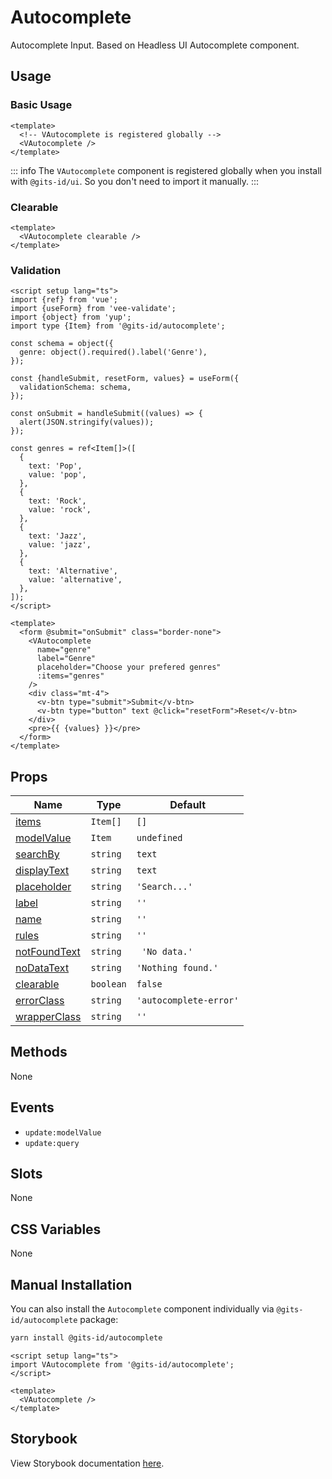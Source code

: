 # Autocomplete

Autocomplete Input. Based on Headless UI Autocomplete component.

## Usage

### Basic Usage

```vue
<template>
  <!-- VAutocomplete is registered globally -->
  <VAutocomplete />
</template>
```

<LivePreview src="components-autocomplete--default" />

::: info
The `VAutocomplete` component is registered globally when you install with `@gits-id/ui`. So you don't need to import it manually.
:::

### Clearable

```vue
<template>
  <VAutocomplete clearable />
</template>
```

<LivePreview src="components-autocomplete--clearable" />

### Validation

```vue
<script setup lang="ts">
import {ref} from 'vue';
import {useForm} from 'vee-validate';
import {object} from 'yup';
import type {Item} from '@gits-id/autocomplete';

const schema = object({
  genre: object().required().label('Genre'),
});

const {handleSubmit, resetForm, values} = useForm({
  validationSchema: schema,
});

const onSubmit = handleSubmit((values) => {
  alert(JSON.stringify(values));
});

const genres = ref<Item[]>([
  {
    text: 'Pop',
    value: 'pop',
  },
  {
    text: 'Rock',
    value: 'rock',
  },
  {
    text: 'Jazz',
    value: 'jazz',
  },
  {
    text: 'Alternative',
    value: 'alternative',
  },
]);
</script>

<template>
  <form @submit="onSubmit" class="border-none">
    <VAutocomplete
      name="genre"
      label="Genre"
      placeholder="Choose your prefered genres"
      :items="genres"
    />
    <div class="mt-4">
      <v-btn type="submit">Submit</v-btn>
      <v-btn type="button" text @click="resetForm">Reset</v-btn>
    </div>
    <pre>{{ {values} }}</pre>
  </form>
</template>
```

<LivePreview src="components-autocomplete--validation" />

## Props

| Name                          | Type      | Default                |
| ----------------------------- | --------- | ---------------------- |
| [items](#items)               | `Item[]`  | `[]`                   |
| [modelValue](#modelValue)     | `Item`    | `undefined`            |
| [searchBy](#searchBy)         | `string`  | `text`                 |
| [displayText](#displayText)   | `string`  | `text`                 |
| [placeholder](#placeholder)   | `string`  | `'Search...'`          |
| [label](#label)               | `string`  | `''`                   |
| [name](#name)                 | `string`  | `''`                   |
| [rules](#rules)               | `string`  | `''`                   |
| [notFoundText](#notFoundText) | `string`  | ` 'No data.'`          |
| [noDataText](#noDataText)     | `string`  | `'Nothing found.'`     |
| [clearable](#clearable)       | `boolean` | `false`                |
| [errorClass](#errorClass)     | `string`  | `'autocomplete-error'` |
| [wrapperClass](#wrapperClass) | `string`  | `''`                   |

## Methods

None

## Events

- `update:modelValue`
- `update:query`

## Slots

None

## CSS Variables

None

## Manual Installation

You can also install the `Autocomplete` component individually via `@gits-id/autocomplete` package:

```bash
yarn install @gits-id/autocomplete
```

```vue
<script setup lang="ts">
import VAutocomplete from '@gits-id/autocomplete';
</script>

<template>
  <VAutocomplete />
</template>
```

## Storybook

View Storybook documentation [here](https://gits-ui.web.app/?path=/story/components-autocomplete--default).

